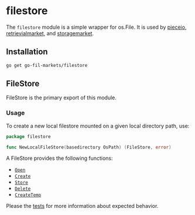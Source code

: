 # filestore

The `filestore` module is a simple wrapper for os.File. It is used by [pieceio](../pieceio),
[retrievialmarket](../retrievalmarket), and [storagemarket](../storagemarket).

## Installation
```bash
go get go-fil-markets/filestore
```

## FileStore
FileStore is the primary export of this module.

### Usage
To create a new local filestore mounted on a given local directory path, use:
```go
package filestore

func NewLocalFileStore(basedirectory OsPath) (FileStore, error) 
```

A FileStore provides the following functions:
* [`Open`](filestore.go)
* [`Create`](filestore.go)
* [`Store`](filestore.go)
* [`Delete`](filestore.go)
* [`CreateTemp`](filestore.go)

Please the [tests](filestore_test.go) for more information about expected behavior.